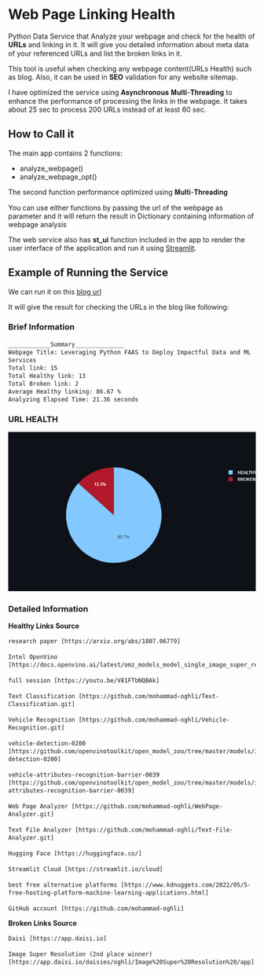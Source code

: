 # Web Page Linking Health
Python Data Service that Analyze your webpage and check for the health of 𝐔𝐑𝐋𝐬 and linking in it. It will give you detailed information about meta data of your referenced URLs and list the broken links in it.

This tool is useful when checking any webpage content(URLs Health) such as blog. Also, it can be used in **SEO** validation for any website sitemap. 

I have optimized the service using 𝐀𝐬𝐲𝐧𝐜𝐡𝐫𝐨𝐧𝐨𝐮𝐬 𝐌𝐮𝐥𝐭𝐢-𝐓𝐡𝐫𝐞𝐚𝐝𝐢𝐧𝐠 to enhance the performance of processing the links in the webpage. It takes about 25 sec to process 200 URLs instead of at least 60 sec.

## How to Call it

The main app contains 2 functions:
* analyze_webpage()
* analyze_webpage_opt() 

The second function performance optimized using 𝐌𝐮𝐥𝐭𝐢-𝐓𝐡𝐫𝐞𝐚𝐝𝐢𝐧𝐠 

You can use either functions by passing the url of the webpage as parameter and it will return the result in Dictionary containing information of webpage analysis 

The web service also has **st_ui** function included in the app to render the user interface of the application and run it using [Streamlit](https://streamlit.io/).

## Example of Running the Service

We can run it on this [blog url](https://www.linkedin.com/pulse/leveraging-python-faas-deploy-impactful-data-ml-services-oghli/)

It will give the result for checking the URLs in the blog like following:


### Brief Information
```
____________Summary______________
Webpage Title: Leveraging Python FAAS to Deploy Impactful Data and ML Services
Total link: 15
Total Healthy link: 13
Total Broken link: 2
Average Healthy linking: 86.67 %
Analyzing Elapsed Time: 21.36 seconds
```
### URL HEALTH
![URL Health](URL_plot/newplot.png)

### Detailed Information

**Healthy Links Source**
```
research paper [https://arxiv.org/abs/1807.06779]

Intel OpenVino [https://docs.openvino.ai/latest/omz_models_model_single_image_super_resolution_1032.html]

full session [https://youtu.be/V81FTbNQBAk]

Text Classification [https://github.com/mohammad-oghli/Text-Classification.git]

Vehicle Recognition [https://github.com/mohammad-oghli/Vehicle-Recognition.git]

vehicle-detection-0200 [https://github.com/openvinotoolkit/open_model_zoo/tree/master/models/intel/vehicle-detection-0200]

vehicle-attributes-recognition-barrier-0039 [https://github.com/openvinotoolkit/open_model_zoo/tree/master/models/intel/vehicle-attributes-recognition-barrier-0039]

Web Page Analyzer [https://github.com/mohammad-oghli/WebPage-Analyzer.git]

Text File Analyzer [https://github.com/mohammad-oghli/Text-File-Analyzer.git]

Hugging Face [https://huggingface.co/]

Streamlit Cloud [https://streamlit.io/cloud]

best free alternative platforms [https://www.kdnuggets.com/2022/05/5-free-hosting-platform-machine-learning-applications.html]

GitHub account [https://github.com/mohammad-oghli]
```
**Broken Links Source**
```
Daisi [https://app.daisi.io]

Image Super Resolution (2nd place winner) [https://app.daisi.io/daisies/oghli/Image%20Super%20Resolution%20/app]
```








